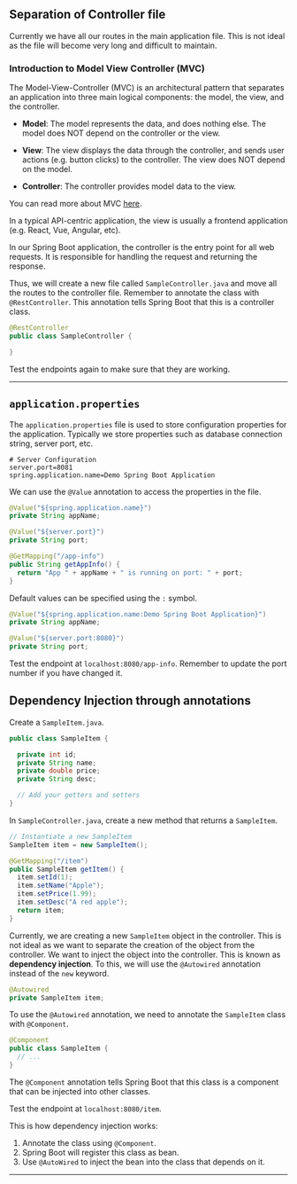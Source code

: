 ## Separation of Controller file

Currently we have all our routes in the main application file. This is not ideal as the file will become very long and difficult to maintain.

### Introduction to Model View Controller (MVC)

The Model-View-Controller (MVC) is an architectural pattern that separates an application into three main logical components: the model, the view, and the controller.

- **Model**: The model represents the data, and does nothing else. The model does NOT depend on the controller or the view.

- **View**: The view displays the data through the controller, and sends user actions (e.g. button clicks) to the controller. The view does NOT depend on the model.

- **Controller**: The controller provides model data to the view.

You can read more about MVC [here](https://www.freecodecamp.org/news/model-view-controller-mvc-explained-through-ordering-drinks-at-the-bar-efcba6255053/).

In a typical API-centric application, the view is usually a frontend application (e.g. React, Vue, Angular, etc).

In our Spring Boot application, the controller is the entry point for all web requests. It is responsible for handling the request and returning the response.

Thus, we will create a new file called `SampleController.java` and move all the routes to the controller file. Remember to annotate the class with `@RestController`. This annotation tells Spring Boot that this is a controller class.

```java
@RestController
public class SampleController {

}
```

Test the endpoints again to make sure that they are working.

---

##  `application.properties`

The `application.properties` file is used to store configuration properties for the application. Typically we store properties such as database connection string, server port, etc.

```properties
# Server Configuration
server.port=8081
spring.application.name=Demo Spring Boot Application
```

We can use the `@Value` annotation to access the properties in the file.

```java
@Value("${spring.application.name}")
private String appName;

@Value("${server.port}")
private String port;

@GetMapping("/app-info")
public String getAppInfo() {
  return "App " + appName + " is running on port: " + port;
}
```

Default values can be specified using the `:` symbol.

```java
@Value("${spring.application.name:Demo Spring Boot Application}")
private String appName;

@Value("${server.port:8080}")
private String port;
```

Test the endpoint at `localhost:8080/app-info`. Remember to update the port number if you have changed it.

## Dependency Injection through annotations

Create a `SampleItem.java`.

```java
public class SampleItem {

  private int id;
  private String name;
  private double price;
  private String desc;

  // Add your getters and setters
}
```

In `SampleController.java`, create a new method that returns a `SampleItem`.

```java
// Instantiate a new SampleItem
SampleItem item = new SampleItem();

@GetMapping("/item")
public SampleItem getItem() {
  item.setId(1);
  item.setName("Apple");
  item.setPrice(1.99);
  item.setDesc("A red apple");
  return item;
}

```

Currently, we are creating a new `SampleItem` object in the controller. This is not ideal as we want to separate the creation of the object from the controller. We want to inject the object into the controller. This is known as **dependency injection**. To this, we will use the `@Autowired` annotation instead of the `new` keyword.

```java
@Autowired
private SampleItem item;
```

To use the `@Autowired` annotation, we need to annotate the `SampleItem` class with `@Component`.

```java
@Component
public class SampleItem {
  // ...
}
```

The `@Component` annotation tells Spring Boot that this class is a component that can be injected into other classes.

Test the endpoint at `localhost:8080/item`.

This is how dependency injection works:

1. Annotate the class using `@Component`.
2. Spring Boot will register this class as bean.
3. Use `@AutoWired` to inject the bean into the class that depends on it.

---

